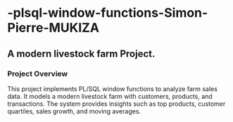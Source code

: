 # -plsql-window-functions-Simon-Pierre-MUKIZA
## A modern livestock farm Project.
### Project Overview
This project implements PL/SQL window functions to analyze farm sales data. It models a modern livestock farm with customers, products, and transactions. The system provides insights such as top products, customer quartiles, sales growth, and moving averages.

